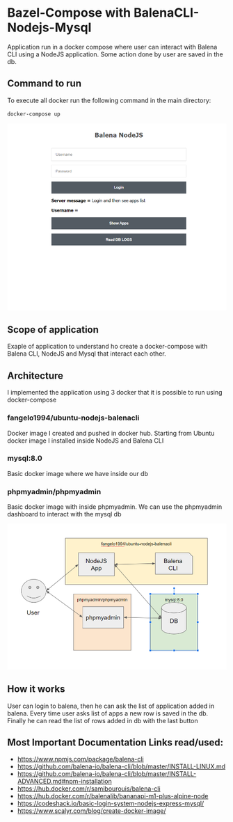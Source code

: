 # Bazel-Compose with BalenaCLI-Nodejs-Mysql

Application run in a docker compose where user can interact with Balena CLI using a NodeJS application. Some action done by user are saved in the db.

## Command to run
To execute all docker run the following command in the main directory:
```sh
docker-compose up
```
![alt structure](https://github.com/FAngelo94/balena-nodejs/blob/master/image_app.png)

## Scope of application

Exaple of application to understand ho create a docker-compose with Balena CLI, NodeJS and Mysql that interact each other.

## Architecture

I implemented the application using 3 docker that it is possible to run using docker-compose

### fangelo1994/ubuntu-nodejs-balenacli

Docker image I created and pushed in docker hub. Starting from Ubuntu docker image I installed inside NodeJS and Balena CLI

### mysql:8.0

Basic docker image where we have inside our db

### phpmyadmin/phpmyadmin

Basic docker image with inside phpmyadmin. We can use the phpmyadmin dashboard to interact with the mysql db

![alt structure](https://github.com/FAngelo94/balena-nodejs/blob/master/structure_app.png)

## How it works

User can login to balena, then he can ask the list of application added in balena. Every time user asks list of apps a new row is saved in the db. Finally he can read the list of rows added in db with the last button

## Most Important Documentation Links read/used:
* https://www.npmjs.com/package/balena-cli
* https://github.com/balena-io/balena-cli/blob/master/INSTALL-LINUX.md
* https://github.com/balena-io/balena-cli/blob/master/INSTALL-ADVANCED.md#npm-installation 
* https://hub.docker.com/r/samibourouis/balena-cli
* https://hub.docker.com/r/balenalib/bananapi-m1-plus-alpine-node
* https://codeshack.io/basic-login-system-nodejs-express-mysql/
* https://www.scalyr.com/blog/create-docker-image/
